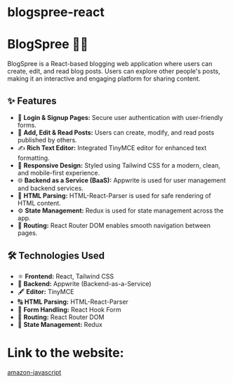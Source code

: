 # blogspree-react

<h1>BlogSpree 📝🚀</h1>
<p>BlogSpree is a React-based blogging web application where users can create, edit, and read blog posts. Users can explore other people's posts, making it an interactive and engaging platform for sharing content. </p>

<h2>✨ Features</h2>
<ul>
  <li>🔐 <strong>Login & Signup Pages:</strong> Secure user authentication with user-friendly forms.</li>
  <li>📝 <strong>Add, Edit & Read Posts:</strong> Users can create, modify, and read posts published by others.</li>
  <li>✍️ <strong>Rich Text Editor:</strong> Integrated TinyMCE editor for enhanced text formatting.</li>
  <li>📱 <strong>Responsive Design:</strong> Styled using Tailwind CSS for a modern, clean, and mobile-first experience.</li>
  <li>🌐 <strong>Backend as a Service (BaaS):</strong> Appwrite is used for user management and backend services.</li>
  <li>🔎 <strong>HTML Parsing:</strong> HTML-React-Parser is used for safe rendering of HTML content.</li>
  <li>⚙️ <strong>State Management:</strong> Redux is used for state management across the app.</li>
  <li>🔄 <strong>Routing:</strong> React Router DOM enables smooth navigation between pages.</li>
</ul>

<h2>🛠️ Technologies Used</h2>
<ul>
  <li>⚛️ <strong>Frontend:</strong> React, Tailwind CSS</li>
  <li>🔧 <strong>Backend:</strong> Appwrite (Backend-as-a-Service)</li>
  <li>🖋️ <strong>Editor:</strong> TinyMCE</li>
  <li>🔠 <strong>HTML Parsing:</strong> HTML-React-Parser</li>
  <li>📝 <strong>Form Handling:</strong> React Hook Form</li>
  <li>🔀 <strong>Routing:</strong> React Router DOM</li>
  <li>🔄 <strong>State Management:</strong> Redux</li>
</ul>

<h1>Link to the website:</h1>
<a href="https://blogspree.vercel.app/">amazon-javascript</a>
